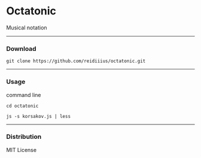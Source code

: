 # Octatonic
Musical notation

---

### Download

    git clone https://github.com/reidiiius/octatonic.git

---

### Usage
command line

    cd octatonic

    js -s korsakov.js | less

---

### Distribution
MIT License


